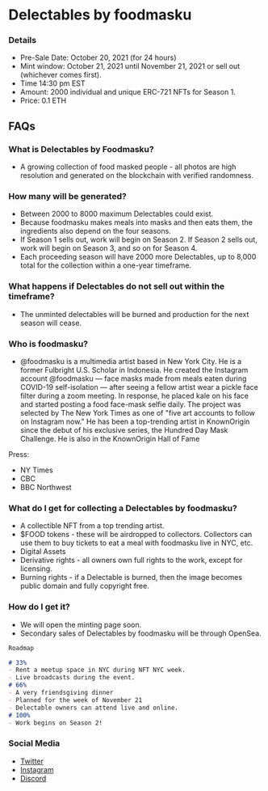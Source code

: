 # Delectables by foodmasku
### Details
- Pre-Sale Date: October 20, 2021 (for 24 hours)
- Mint window: October 21, 2021 until November 21, 2021 or sell out (whichever comes first).
- Time 14:30 pm EST
- Amount: 2000 individual and unique ERC-721 NFTs for Season 1.
- Price: 0.1 ETH

## FAQs

### What is Delectables by Foodmasku?
- A growing collection of food masked people - all photos are high resolution and generated on the blockchain with verified randomness.

### How many will be generated?
- Between 2000 to 8000 maximum Delectables could exist. 
- Because foodmasku makes meals into masks and then eats them, the ingredients also depend on the four seasons. 
- If Season 1 sells out, work will begin on Season 2. If Season 2 sells out, work will begin on Season 3, and so on for Season 4. 
- Each proceeding season will have 2000 more Delectables, up to 8,000 total for the collection within a one-year timeframe.

### What happens if Delectables do not sell out within the timeframe?
- The unminted delectables will be burned and production for the next season will cease.

### Who is foodmasku?
- @foodmasku is a multimedia artist based in New York City. He is a former Fulbright U.S. Scholar in Indonesia. He created the Instagram account @foodmasku — face masks made from meals eaten during COVID-19 self-isolation — after seeing a fellow artist wear a pickle face filter during a zoom meeting. In response, he placed kale on his face and started posting a food face-mask selfie daily. The project was selected by The New York Times as one of "five art accounts to follow on Instagram now." He has been a top-trending artist in KnownOrigin since the debut of his exclusive series, the Hundred Day Mask Challenge. He is also in the KnownOrigin Hall of Fame

Press:

- NY Times
- CBC
- BBC Northwest

### What do I get for collecting a Delectables by foodmasku?
- A collectible NFT from a top trending artist.
- $FOOD tokens - these will be airdropped to collectors. Collectors can use them to buy tickets to eat a meal with foodmasku live in NYC, etc.
- Digital Assets
- Derivative rights - all owners own full rights to the work, except for licensing.
- Burning rights - if a Delectable is burned, then the image becomes public domain and fully copyright free.

### How do I get it?
- We will open the minting page soon.
- Secondary sales of Delectables by foodmasku will be through OpenSea.

```markdown
Roadmap

# 33%
- Rent a meetup space in NYC during NFT NYC week.
- Live broadcasts during the event.
# 66%
- A very friendsgiving dinner
- Planned for the week of November 21
- Delectable owners can attend live and online.
# 100%
- Work begins on Season 2!

```

### Social Media
- [Twitter](https://twitter.com/foodmasku)
- [Instagram](https://instagram.com/foodmasku)
- [Discord](http://discord.art)
